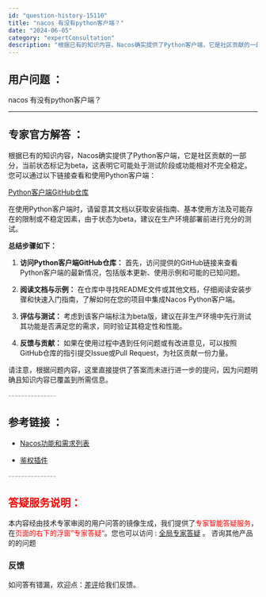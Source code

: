 ```yaml
---
id: "question-history-15110"
title: "nacos 有没有python客户端？"
date: "2024-06-05"
category: "expertConsultation"
description: "根据已有的知识内容，Nacos确实提供了Python客户端，它是社区贡献的一部分，当前状态标记为beta，这表明它可能处于测试阶段或功能相对不完全稳定。您可以通过以下链接查看和使用Python客户端：[Python客户端GitHub仓库](https://github.com/nacos-group"
---
```


## 用户问题 ： 
 nacos 有没有python客户端？  

---------------
## 专家官方解答 ：

根据已有的知识内容，Nacos确实提供了Python客户端，它是社区贡献的一部分，当前状态标记为beta，这表明它可能处于测试阶段或功能相对不完全稳定。您可以通过以下链接查看和使用Python客户端：

[Python客户端GitHub仓库](https://github.com/nacos-group/nacos-sdk-python)

在使用Python客户端时，请留意其文档以获取安装指南、基本使用方法及可能存在的限制或不稳定因素，由于状态为beta，建议在生产环境部署前进行充分的测试。

**总结步骤如下：**

1. **访问Python客户端GitHub仓库：** 首先，访问提供的GitHub链接来查看Python客户端的最新情况，包括版本更新、使用示例和可能的已知问题。

2. **阅读文档与示例：** 在仓库中寻找README文件或其他文档，仔细阅读安装步骤和快速入门指南，了解如何在您的项目中集成Nacos Python客户端。

3. **评估与测试：** 考虑到该客户端标注为beta版，建议在非生产环境中先行测试其功能是否满足您的需求，同时验证其稳定性和性能。

4. **反馈与贡献：** 如果在使用过程中遇到任何问题或有改进意见，可以按照GitHub仓库的指引提交Issue或Pull Request，为社区贡献一份力量。

请注意，根据问题内容，这里直接提供了答案而未进行进一步的提问，因为问题明确且知识内容已覆盖到所需信息。


<font color="#949494">---------------</font> 


## 参考链接 ：

* [Nacos功能和需求列表](https://nacos.io/docs/latest/archive/feature-list)
 
 * [鉴权插件](https://nacos.io/docs/latest/plugin/auth-plugin)


 <font color="#949494">---------------</font> 
 


## <font color="#FF0000">答疑服务说明：</font> 

本内容经由技术专家审阅的用户问答的镜像生成，我们提供了<font color="#FF0000">专家智能答疑服务</font>，在<font color="#FF0000">页面的右下的浮窗”专家答疑“</font>。您也可以访问 : [全局专家答疑](https://answer.opensource.alibaba.com/docs/intro) 。 咨询其他产品的的问题

### 反馈
如问答有错漏，欢迎点：[差评](https://ai.nacos.io/user/feedbackByEnhancerGradePOJOID?enhancerGradePOJOId=15122)给我们反馈。
